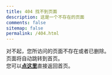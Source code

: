 ```yaml
---
title: 404 找不到页面
description: 这是一个不存在的页面
comments: false
sitemap: false
permalink: /404.html
---
```

对不起，您所访问的页面不存在或者已删除。  
<span id="not-found-counter">页面将自动跳转到首页。</span>  
您可以[**点这里**](/)直接返回首页。
<script data-pjax>
  (() => {
    const counter = document.getElementById("not-found-counter");
    counter.innerText = "预计将在约 ";
    const timeout = document.createElement("span");
    let countTime = 6;
    timeout.innerText = countTime;
    counter.appendChild(timeout);
    counter.append(" 秒后返回首页。");
    function count() {
      if (--countTime > 0) {
        timeout.innerText = countTime;
      }
      else if (!countTime) {
        counter.innerText = "即将跳转到首页。";
        if (typeof pjax === "undefined") {
          location.href = '/';
        }
        else {
          pjax.loadUrl('/');
        }
      }
      else if (countTime < 0) {
        counter.innerText = "自动跳转失败。";
        return;
      }
      setTimeout(count, 1000);
    }
    count();
  })();
</script>